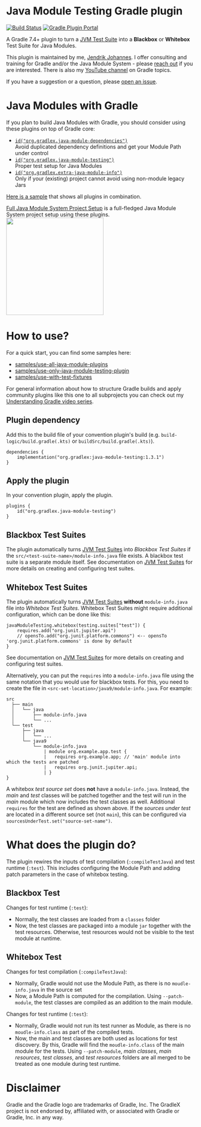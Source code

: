 # Java Module Testing Gradle plugin

[![Build Status](https://img.shields.io/endpoint.svg?url=https%3A%2F%2Factions-badge.atrox.dev%2Fgradlex-org%2Fjava-module-testing%2Fbadge%3Fref%3Dmain&style=flat)](https://actions-badge.atrox.dev/gradlex-org/java-module-testing/goto?ref=main)
[![Gradle Plugin Portal](https://img.shields.io/maven-metadata/v?label=Plugin%20Portal&metadataUrl=https%3A%2F%2Fplugins.gradle.org%2Fm2%2Forg%2Fgradlex%2Fjava-module-testing%2Forg.gradlex.java-module-testing.gradle.plugin%2Fmaven-metadata.xml)](https://plugins.gradle.org/plugin/org.gradlex.java-module-testing)

A Gradle 7.4+ plugin to turn a [JVM Test Suite](https://docs.gradle.org/current/userguide/jvm_test_suite_plugin.html#sec:jvm_test_suite_configuration)
into a **Blackbox** or **Whitebox** Test Suite for Java Modules.

This plugin is maintained by me, [Jendrik Johannes](https://github.com/jjohannes).
I offer consulting and training for Gradle and/or the Java Module System - please [reach out](mailto:jendrik.johannes@gmail.com) if you are interested.
There is also my [YouTube channel](https://www.youtube.com/playlist?list=PLWQK2ZdV4Yl2k2OmC_gsjDpdIBTN0qqkE) on Gradle topics.

If you have a suggestion or a question, please [open an issue](https://github.com/gradlex-org/java-module-testing/issues/new).

# Java Modules with Gradle

If you plan to build Java Modules with Gradle, you should consider using these plugins on top of Gradle core:

- [`id("org.gradlex.java-module-dependencies")`](https://github.com/gradlex-org/java-module-dependencies)  
  Avoid duplicated dependency definitions and get your Module Path under control
- [`id("org.gradlex.java-module-testing")`](https://github.com/gradlex-org/java-module-testing)  
  Proper test setup for Java Modules
- [`id("org.gradlex.extra-java-module-info")`](https://github.com/gradlex-org/extra-java-module-info)  
  Only if your (existing) project cannot avoid using non-module legacy Jars

[Here is a sample](https://github.com/gradlex-org/java-module-testing/tree/main/samples/use-all-java-module-plugins)
that shows all plugins in combination.

[Full Java Module System Project Setup](https://github.com/jjohannes/gradle-project-setup-howto/tree/java_module_system) is a full-fledged Java Module System project setup using these plugins.  
[<img src="https://onepiecesoftware.github.io/img/videos/15-3.png" width="260">](https://www.youtube.com/watch?v=uRieSnovlVc&list=PLWQK2ZdV4Yl2k2OmC_gsjDpdIBTN0qqkE)

# How to use?

For a quick start, you can find some samples here:
* [samples/use-all-java-module-plugins](samples/use-all-java-module-plugins)
* [samples/use-only-java-module-testing-plugin](samples/use-only-java-module-testing-plugin)
* [samples/use-with-test-fixtures](samples/use-with-test-fixtures)

For general information about how to structure Gradle builds and apply community plugins like this one to all subprojects
you can check out my [Understanding Gradle video series](https://www.youtube.com/playlist?list=PLWQK2ZdV4Yl2k2OmC_gsjDpdIBTN0qqkE).

## Plugin dependency

Add this to the build file of your convention plugin's build
(e.g. `build-logic/build.gradle(.kts)` or `buildSrc/build.gradle(.kts)`).

```
dependencies {
    implementation("org.gradlex:java-module-testing:1.3.1")
}
```

## Apply the plugin

In your convention plugin, apply the plugin.

```
plugins {
    id("org.gradlex.java-module-testing")
}
```

## Blackbox Test Suites

The plugin automatically turns [JVM Test Suites](https://docs.gradle.org/current/userguide/jvm_test_suite_plugin.html) into _Blackbox Test Suites_ if the `src/<test-suite-name>/module-info.java` file exists.
A blackbox test suite is a separate module itself.
See documentation on [JVM Test Suites](https://docs.gradle.org/current/userguide/jvm_test_suite_plugin.html#sec:jvm_test_suite_configuration) for more details on creating and configuring test suites.

## Whitebox Test Suites

The plugin automatically turns [JVM Test Suites](https://docs.gradle.org/current/userguide/jvm_test_suite_plugin.html) **without** `module-info.java` file into _Whitebox Test Suites_.
Whitebox Test Suites might require additional configuration, which can be done like this:

```
javaModuleTesting.whitebox(testing.suites["test"]) {
    requires.add("org.junit.jupiter.api")
    // opensTo.add("org.junit.platform.commons") <-- opensTo 'org.junit.platform.commons' is done by default
}
```

See documentation on [JVM Test Suites](https://docs.gradle.org/current/userguide/jvm_test_suite_plugin.html#sec:jvm_test_suite_configuration) for more details on creating and configuring test suites.

Alternatively, you can put the `requires` into a `module-info.java` file using the same notation that you would use for blackbox tests.
For this, you need to create the file in `<src-set-location>/java9/module-info.java`. For example:

```
src
  ├── main
  │   └── java
  │       ├── module-info.java
  │       └── ...
  └── test
      ├── java
      │   └── ...
      └── java9
          └── module-info.java
              | module org.example.app.test {
              |   requires org.example.app; // 'main' module into which the tests are patched
              |   requires org.junit.jupiter.api;
              | }
}
```

A whitebox _test source set_ does **not** have a `module-info.java`.
Instead, the _main_ and _test_ classes will be patched together and the test will run in the _main_ module which now includes the test classes as well.
Additional `requires` for the test are defined as shown above.
If the _sources under test_ are located in a different source set (not `main`), this can be configured via `sourcesUnderTest.set("source-set-name")`.

# What does the plugin do?

The plugin rewires the inputs of test compilation (`:compileTestJava`) and test runtime (`:test`).
This includes configuring the Module Path and adding patch parameters in the case of whitebox testing.

## Blackbox Test

Changes for test runtime (`:test`):
- Normally, the test classes are loaded from a `classes` folder
- Now, the test classes are packaged into a module `jar` together with the test resources. Otherwise, test resources would not be visible to the test module at runtime.

## Whitebox Test

Changes for test compilation (`:compileTestJava`):
- Normally, Gradle would not use the Module Path, as there is no `moudle-info.java` in the source set
- Now, a Module Path is computed for the compilation. 
  Using `--patch-module`, the test classes are compiled as an addition to the main module.

Changes for test runtime (`:test`):
- Normally, Gradle would not run its test runner as Module, as there is no `moudle-info.class` as part of the compiled tests.
- Now, the main and test classes are both used as locations for test discovery.
  By this, Gradle will find the `moudle-info.class` of the main module for the tests.
  Using `--patch-module`, _main classes_, _main resources_, _test classes_, and _test resources_ folders are all merged to be treated as one module during test runtime.

# Disclaimer

Gradle and the Gradle logo are trademarks of Gradle, Inc.
The GradleX project is not endorsed by, affiliated with, or associated with Gradle or Gradle, Inc. in any way.
